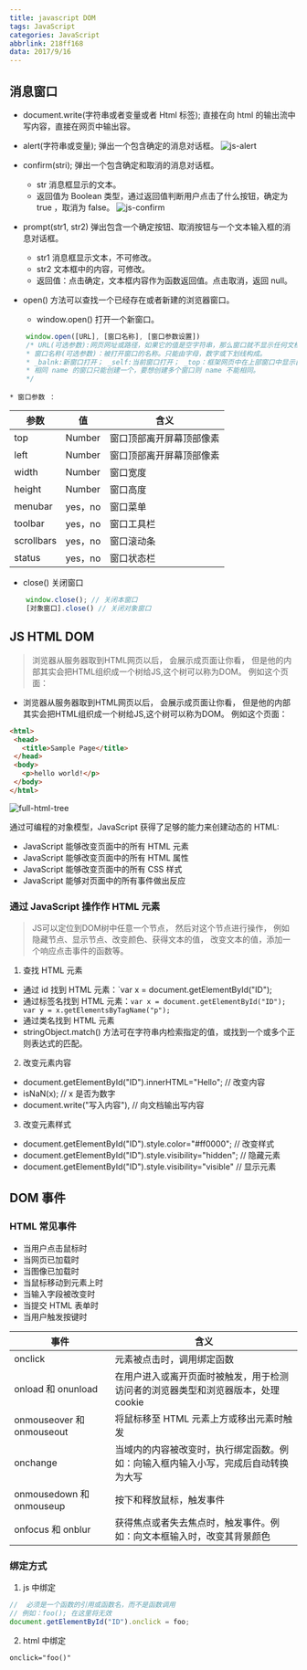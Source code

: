 ```yaml
---
title: javascript DOM
tags: JavaScript
categories: JavaScript
abbrlink: 218ff168
data: 2017/9/16
---
```

## 消息窗口

* document.write(字符串或者变量或者 Html 标签); 直接在向 html 的输出流中写内容，直接在网页中输出容。
* alert(字符串或变量); 弹出一个包含确定的消息对话框。
![js-alert](https://i.loli.net/2017/10/26/59f1ff9e6f473.png)

* confirm(stri); 弹出一个包含确定和取消的消息对话框。
    * str 消息框显示的文本。
    * 返回值为 Boolean 类型，通过返回值判断用户点击了什么按钮，确定为 true ，取消为 false。
![js-confirm](https://i.loli.net/2017/10/26/59f1ffb53699b.png)

* prompt(str1, str2) 弹出包含一个确定按钮、取消按钮与一个文本输入框的消息对话框。
    * str1 消息框显示文本，不可修改。
    * str2 文本框中的内容，可修改。
    * 返回值：点击确定，文本框内容作为函数返回值。点击取消，返回 null。

* open() 方法可以查找一个已经存在或者新建的浏览器窗口。
    * window.open() 打开一个新窗口。
```javascript
    window.open([URL], [窗口名称], [窗口参数设置])
    /* URL(可选参数):网页网址或路径，如果它的值是空字符串，那么窗口就不显示任何文档。
    * 窗口名称(可选参数)：被打开窗口的名称。只能由字母，数字或下划线构成。
    * _balnk:新窗口打开； _self:当前窗口打开； _top：框架网页中在上部窗口中显示目标网页；
    * 相同 name 的窗口只能创建一个，要想创建多个窗口则 name 不能相同。
    */
```
    * 窗口参数 ：
| 参数       | 值      | 含义                     |
| ---------- | ------- | ------------------------ |
| top        | Number  | 窗口顶部离开屏幕顶部像素 |
| left       | Number  | 窗口顶部离开屏幕顶部像素 |
| width      | Number  | 窗口宽度                 |
| height     | Number  | 窗口高度                 |
| menubar    | yes，no | 窗口菜单                 |
| toolbar    | yes，no | 窗口工具栏               |
| scrollbars | yes，no | 窗口滚动条               |
| status     | yes，no | 窗口状态栏               |

* close() 关闭窗口

```javascript
    window.close(); // 关闭本窗口
    [对象窗口].close() // 关闭对象窗口
```

## JS HTML DOM
> 浏览器从服务器取到HTML网页以后， 会展示成页面让你看， 但是他的内部其实会把HTML组织成一个树给JS,这个树可以称为DOM。 例如这个页面：

* 浏览器从服务器取到HTML网页以后， 会展示成页面让你看， 但是他的内部其实会把HTML组织成一个树给JS,这个树可以称为DOM。 例如这个页面：

```html
<html>
 <head>
   <title>Sample Page</title>
 </head>
 <body>
   <p>hello world!</p>
 </body>
</html>
```
![full-html-tree](https://i.loli.net/2017/10/26/59f1ffc7e1cb1.png)

通过可编程的对象模型，JavaScript 获得了足够的能力来创建动态的 HTML:
* JavaScript 能够改变页面中的所有 HTML 元素
* JavaScript 能够改变页面中的所有 HTML 属性
* JavaScript 能够改变页面中的所有 CSS 样式
* JavaScript 能够对页面中的所有事件做出反应

### 通过 JavaScript 操作作 HTML 元素
> JS可以定位到DOM树中任意一个节点， 然后对这个节点进行操作， 例如隐藏节点、显示节点、改变颜色、获得文本的值， 改变文本的值，添加一个响应点击事件的函数等。

1. 查找 HTML 元素
* 通过 id 找到 HTML 元素：`var x = document.getElementById("ID");
* 通过标签名找到 HTML 元素：`var x = document.getElementById("ID");
var y = x.getElementsByTagName("p");`
* 通过类名找到 HTML 元素
* stringObject.match() 方法可在字符串内检索指定的值，或找到一个或多个正则表达式的匹配。

2. 改变元素内容
* document.getElementById("ID").innerHTML="Hello"; // 改变内容
* isNaN(x); // x 是否为数字
* document.write("写入内容"), // 向文档输出写内容

3. 改变元素样式
* document.getElementById("ID").style.color="#ff0000";   // 改变样式
* document.getElementById("ID").style.visibility="hidden"; // 隐藏元素
* document.getElementById("ID").style.visibility="visible" // 显示元素

## DOM 事件
### HTML 常见事件
* 当用户点击鼠标时
* 当网页已加载时
* 当图像已加载时
* 当鼠标移动到元素上时
* 当输入字段被改变时
* 当提交 HTML 表单时
* 当用户触发按键时

| 事件                      | 含义                                                                               |
| ------------------------- | ---------------------------------------------------------------------------------- |
| onclick                   | 元素被点击时，调用绑定函数                                                         |
| onload 和 onunload        | 在用户进入或离开页面时被触发，用于检测访问者的浏览器类型和浏览器版本，处理 cookie  |
| onmouseover 和 onmouseout | 将鼠标移至 HTML 元素上方或移出元素时触发                                            |
| onchange                  | 当域内的内容被改变时，执行绑定函数。例如：向输入框内输入小写，完成后自动转换为大写 |
| onmousedown 和 onmouseup  | 按下和释放鼠标，触发事件                                                            |
| onfocus 和 onblur         | 获得焦点或者失去焦点时，触发事件。例如：向文本框输入时，改变其背景颜色             |

### 绑定方式
1. js 中绑定
```javascript
//  必须是一个函数的引用或函数名，而不是函数调用
// 例如：foo(); 在这里将无效
document.getElementById("ID").onclick = foo;
```
2. html 中绑定
 ```html
onclick="foo()"
```
